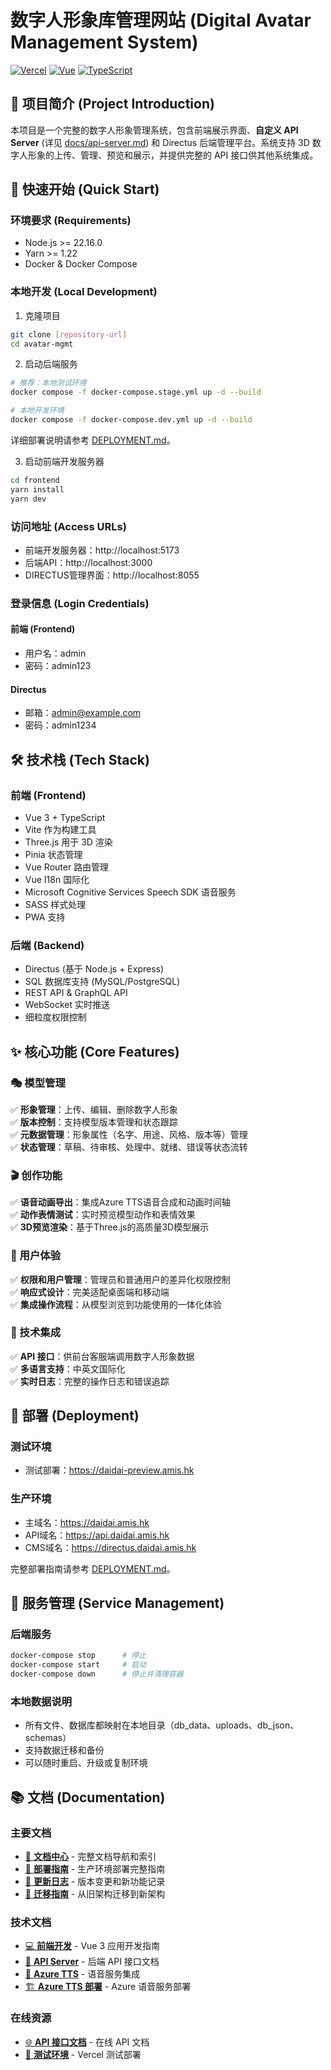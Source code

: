 # 数字人形象库管理网站 (Digital Avatar Management System)

[![Vercel](https://img.shields.io/badge/Vercel-000000?style=for-the-badge&logo=vercel&logoColor=white)](https://amis-avatar-mgmt.vercel.app)
[![Vue](https://img.shields.io/badge/Vue-3.x-4FC08D?style=flat&logo=vue.js&logoColor=white)](https://vuejs.org/)
[![TypeScript](https://img.shields.io/badge/TypeScript-5.x-3178C6?style=flat&logo=typescript&logoColor=white)](https://www.typescriptlang.org/)

## 📝 项目简介 (Project Introduction)

本项目是一个完整的数字人形象管理系统，包含前端展示界面、**自定义 API Server**
(详见
[docs/api-server.md](./docs/api-server.md)) 和 Directus 后端管理平台。系统支持 3D 数字人形象的上传、管理、预览和展示，并提供完整的 API 接口供其他系统集成。

## 🚀 快速开始 (Quick Start)

### 环境要求 (Requirements)

- Node.js >= 22.16.0
- Yarn >= 1.22
- Docker & Docker Compose

### 本地开发 (Local Development)

1. 克隆项目

```bash
git clone [repository-url]
cd avatar-mgmt
```

2. 启动后端服务

```bash
# 推荐：本地测试环境
docker compose -f docker-compose.stage.yml up -d --build

# 本地开发环境
docker compose -f docker-compose.dev.yml up -d --build
```

详细部署说明请参考 [DEPLOYMENT.md](./DEPLOYMENT.md)。

3. 启动前端开发服务器

```bash
cd frontend
yarn install
yarn dev
```

### 访问地址 (Access URLs)

- 前端开发服务器：http://localhost:5173
- 后端API：http://localhost:3000
- DIRECTUS管理界面：http://localhost:8055

### 登录信息 (Login Credentials)

#### 前端 (Frontend)

- 用户名：admin
- 密码：admin123

#### Directus

- 邮箱：admin@example.com
- 密码：admin1234

## 🛠 技术栈 (Tech Stack)

### 前端 (Frontend)

- Vue 3 + TypeScript
- Vite 作为构建工具
- Three.js 用于 3D 渲染
- Pinia 状态管理
- Vue Router 路由管理
- Vue I18n 国际化
- Microsoft Cognitive Services Speech SDK 语音服务
- SASS 样式处理
- PWA 支持

### 后端 (Backend)

- Directus (基于 Node.js + Express)
- SQL 数据库支持 (MySQL/PostgreSQL)
- REST API & GraphQL API
- WebSocket 实时推送
- 细粒度权限控制

## ✨ 核心功能 (Core Features)

### 🎭 模型管理

✅ **形象管理**：上传、编辑、删除数字人形象  
✅ **版本控制**：支持模型版本管理和状态跟踪  
✅ **元数据管理**：形象属性（名字、用途、风格、版本等）管理  
✅ **状态管理**：草稿、待审核、处理中、就绪、错误等状态流转

### 🎬 创作功能

✅ **语音动画导出**：集成Azure TTS语音合成和动画时间轴  
✅ **动作表情测试**：实时预览模型动作和表情效果  
✅ **3D预览渲染**：基于Three.js的高质量3D模型展示

### 👥 用户体验

✅ **权限和用户管理**：管理员和普通用户的差异化权限控制  
✅ **响应式设计**：完美适配桌面端和移动端  
✅ **集成操作流程**：从模型浏览到功能使用的一体化体验

### 🔌 技术集成

✅ **API 接口**：供前台客服端调用数字人形象数据  
✅ **多语言支持**：中英文国际化  
✅ **实时日志**：完整的操作日志和错误追踪

## 🚢 部署 (Deployment)

### 测试环境

- 测试部署：https://daidai-preview.amis.hk

### 生产环境

- 主域名：https://daidai.amis.hk
- API域名：https://api.daidai.amis.hk
- CMS域名：https://directus.daidai.amis.hk

完整部署指南请参考 [DEPLOYMENT.md](./DEPLOYMENT.md)。

## 🔧 服务管理 (Service Management)

### 后端服务

```bash
docker-compose stop      # 停止
docker-compose start     # 启动
docker-compose down      # 停止并清理容器
```

### 本地数据说明

- 所有文件、数据库都映射在本地目录（db_data、uploads、db_json、schemas）
- 支持数据迁移和备份
- 可以随时重启、升级或复制环境

## 📚 文档 (Documentation)

### **主要文档**

- [📖 **文档中心**](./docs/README.md) - 完整文档导航和索引
- [🚀 **部署指南**](./DEPLOYMENT.md) - 生产环境部署完整指南
- [📝 **更新日志**](./CHANGELOG.md) - 版本变更和新功能记录
- [🔄 **迁移指南**](./docs/MIGRATION.md) - 从旧架构迁移到新架构

### **技术文档**

- [💻 **前端开发**](./frontend/README.md) - Vue 3 应用开发指南
- [🔌 **API Server**](./docs/api-server.md) - 后端 API 接口文档
- [🎵 **Azure TTS**](./docs/azure-tts/README.md) - 语音服务集成
- [🏗️ **Azure TTS 部署**](./docs/DEPLOYMENT-AZURE-TTS.md) - Azure 语音服务部署

### **在线资源**

- [🌐 **API 接口文档**](https://api.daidai.amis.hk/docs) - 在线 API 文档
- [🧪 **测试环境**](https://amis-avatar-mgmt.vercel.app) - Vercel 测试部署
